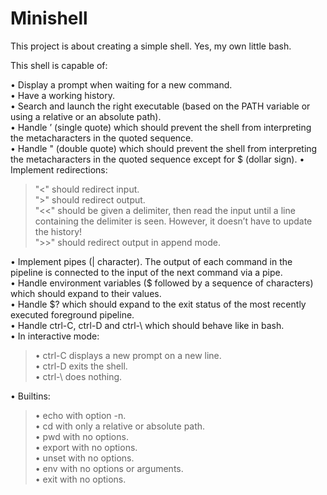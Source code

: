#   Minishell
This project is about creating a simple shell.
Yes, my own little bash.  

This shell is capable of:  
  
• Display a prompt when waiting for a new command.  
• Have a working history.  
• Search and launch the right executable (based on the PATH variable or using a
relative or an absolute path).  
• Handle ’ (single quote) which should prevent the shell from interpreting the metacharacters in the quoted sequence.  
• Handle " (double quote) which should prevent the shell from interpreting the metacharacters in the quoted sequence except for $ (dollar sign). 
• Implement redirections:  
> "<" should redirect input.  
> ">" should redirect output.    
 "<<" should be given a delimiter, then read the input until a line containing the
 delimiter is seen. However, it doesn’t have to update the history!  
 ">>" should redirect output in append mode.
 >
• Implement pipes (| character). The output of each command in the pipeline is
connected to the input of the next command via a pipe.  
• Handle environment variables ($ followed by a sequence of characters) which
should expand to their values.  
• Handle $? which should expand to the exit status of the most recently executed
foreground pipeline.  
• Handle ctrl-C, ctrl-D and ctrl-\ which should behave like in bash.  
• In interactive mode:  
  >• ctrl-C displays a new prompt on a new line.  
  • ctrl-D exits the shell.  
  • ctrl-\ does nothing.  
  >
• Builtins:  
 > • echo with option -n.  
  • cd with only a relative or absolute path.  
  • pwd with no options.  
  • export with no options.   
  • unset with no options.  
  • env with no options or arguments.   
  • exit with no options.  
  >
